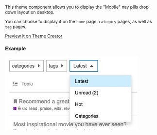 This theme component allows you to display the "Mobile" nav pills drop down layout on desktop.

You can choose to display it on the `home` page, `category` pages, as well as `tag` pages.

[Preview it on Theme Creator](https://theme-creator.discourse.org/theme/jordan.vidrine/discourse-compact-nav)

### Example
![](screenshots/screenshot.jpg)